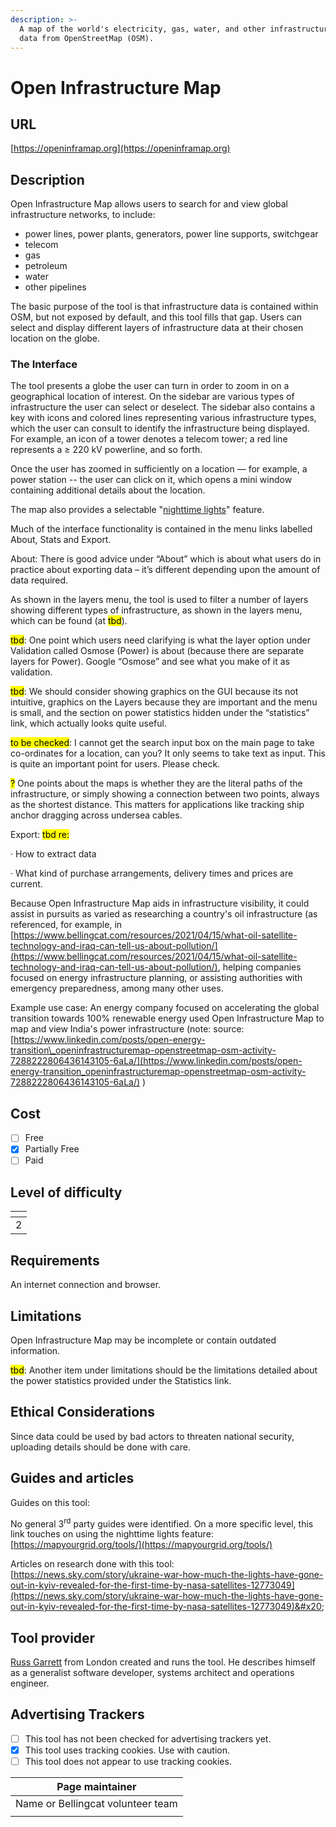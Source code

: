 ```yaml
---
description: >-
  A map of the world's electricity, gas, water, and other infrastructure, using
  data from OpenStreetMap (OSM).
---
```


# Open Infrastructure Map

## URL

[https://openinframap.org](https://openinframap.org)

## Description

Open Infrastructure Map allows users to search for and view global infrastructure networks, to include:

* power lines, power plants, generators, power line supports, switchgear
* telecom
* gas
* petroleum
* water
* other pipelines

The basic purpose of the tool is that infrastructure data is contained within OSM, but not exposed by default, and this tool fills that gap. Users can select and display different layers of infrastructure data at their chosen location on the globe.

### The Interface

The tool presents a globe the user can turn in order to zoom in on a geographical location of interest.  On the sidebar are various types of infrastructure the user can select or deselect.  The sidebar also contains a key with icons and colored lines representing various infrastructure types, which the user can consult to identify the infrastructure being displayed. For example, an icon of a tower denotes a telecom tower; a red line represents a ≥ 220 kV powerline, and so forth. &#x20;

Once the user has zoomed in sufficiently on a location — for example, a power station -- the user can click on it, which opens a mini window containing additional details about the location.&#x20;

The map also provides a selectable "[nighttime lights](https://mapyourgrid.org/tools/)" feature.

Much of the interface functionality is contained in the menu links labelled About, Stats and Export.&#x20;

About: There is good advice under “About” which is about what users do in practice about exporting data – it’s different depending upon the amount of data required.

As shown in the layers menu, the tool is used to filter a number of layers showing different types of infrastructure, as shown in the layers menu, which can be found (at <mark style="color:$warning;">tbd</mark>). &#x20;

<mark style="color:$warning;">tbd</mark>: One point which users need clarifying is what the layer option under Validation called Osmose (Power) is about (because there are separate layers for Power). Google “Osmose” and see what you make of it as validation.

<mark style="color:$warning;">tbd</mark>: We should consider showing graphics on the GUI because its not intuitive, graphics on the Layers because they are important and the menu is small, and the section on power statistics hidden under the “statistics” link, which actually looks quite useful.

<mark style="color:$warning;">to be checked</mark>: I cannot get the search input box on the main page to take co-ordinates for a location, can you? It only seems to take text as input. This is quite an important point for users. Please check.

<mark style="color:$warning;">?</mark> One points about the maps is whether they are the literal paths of the infrastructure, or simply showing a connection between two points, always as the shortest distance. This matters for applications like tracking ship anchor dragging across undersea cables.

Export: <mark style="color:$warning;">tbd re:</mark>

·         How to extract data

·         What kind of purchase arrangements, delivery times and prices are current.

&#x20;Because Open Infrastructure Map aids in infrastructure visibility, it could assist in pursuits as varied as researching a country's oil infrastructure (as referenced, for example, in [https://www.bellingcat.com/resources/2021/04/15/what-oil-satellite-technology-and-iraq-can-tell-us-about-pollution/](https://www.bellingcat.com/resources/2021/04/15/what-oil-satellite-technology-and-iraq-can-tell-us-about-pollution/),  helping companies focused on energy infrastructure planning, or assisting authorities with emergency preparedness, among many other uses.

Example use case: An energy company focused on accelerating the global transition towards 100% renewable energy used Open Infrastructure Map to map and view India's power infrastructure (note: source: [https://www.linkedin.com/posts/open-energy-transition\_openinfrastructuremap-openstreetmap-osm-activity-7288222806436143105-6aLa/](https://www.linkedin.com/posts/open-energy-transition_openinfrastructuremap-openstreetmap-osm-activity-7288222806436143105-6aLa/) )

## Cost

* [ ] Free
* [x] Partially Free
* [ ] Paid

## Level of difficulty

<table><thead><tr><th data-type="rating" data-max="5"></th></tr></thead><tbody><tr><td>2</td></tr></tbody></table>

## Requirements

An internet connection and browser.

## Limitations

Open Infrastructure Map may be incomplete or contain outdated information.

<mark style="color:$warning;">tbd</mark>: Another item under limitations should be the limitations detailed about the power statistics provided under the Statistics link.

## Ethical Considerations

Since data could be used by bad actors to threaten national security, uploading details should be done with care.

## Guides and articles

Guides on this tool:

No general 3<sup>rd</sup> party guides were identified.  On a more specific level, this link touches on using the nighttime lights feature: [https://mapyourgrid.org/tools/](https://mapyourgrid.org/tools/)

Articles on research done with this tool: [https://news.sky.com/story/ukraine-war-how-much-the-lights-have-gone-out-in-kyiv-revealed-for-the-first-time-by-nasa-satellites-12773049](https://news.sky.com/story/ukraine-war-how-much-the-lights-have-gone-out-in-kyiv-revealed-for-the-first-time-by-nasa-satellites-12773049)&#x20;

## Tool provider

[Russ Garrett](https://russ.garrett.co.uk/) from London created and runs the tool.  He describes himself as a generalist software developer, systems architect and operations engineer.&#x20;

## Advertising Trackers

* [ ] This tool has not been checked for advertising trackers yet.
* [x] This tool uses tracking cookies. Use with caution.
* [ ] This tool does not appear to use tracking cookies.

| Page maintainer                   |
| --------------------------------- |
| Name or Bellingcat volunteer team |
|                                   |
